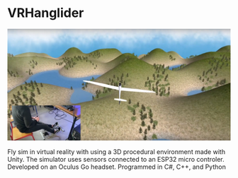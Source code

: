 # VRHanglider

<p align="center">
  <img src="planeur.png">
</p>

Fly sim in virtual reality with using a 3D procedural environment made with Unity. The simulator uses sensors connected to an ESP32 micro controler. Developed on an Oculus Go headset. Programmed in C#, C++, and Python

